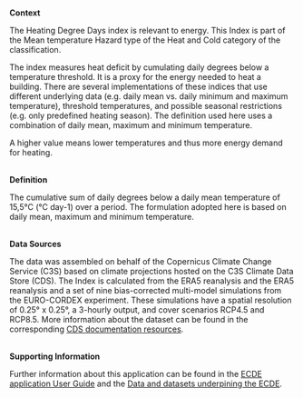 <br />**Context**

The Heating Degree Days index is relevant to energy. This Index is part of the Mean temperature Hazard type of the Heat and Cold category of the classification.

The index measures heat deficit by cumulating daily degrees below a temperature threshold. It is a proxy for the energy needed to heat a building. There are several implementations of these indices that use different underlying data (e.g. daily mean vs. daily minimum and maximum temperature), threshold temperatures, and possible seasonal restrictions (e.g. only predefined heating season). The definition used here uses a combination of daily mean, maximum and minimum temperature.

A higher value means lower temperatures and thus more energy demand for heating.

<br />**Definition**

The cumulative sum of daily degrees below a daily mean temperature of 15,5°C (°C day-1) over a period. The formulation adopted here is based on daily mean, maximum and minimum temperature.

<br />**Data Sources**

The data was assembled on behalf of the Copernicus Climate Change Service (C3S) based on climate projections hosted on the C3S Climate Data Store (CDS). The Index is calculated from the ERA5 reanalysis and the ERA5 reanalysis and a set of nine bias-corrected multi-model simulations from the EURO-CORDEX experiment. These simulations have a spatial resolution of 0.25° x 0.25°, a 3-hourly output, and cover scenarios RCP4.5 and RCP8.5. More information about the dataset can be found in the corresponding [CDS documentation resources](https://cds.climate.copernicus.eu/cdsapp#!/dataset/sis-energy-derived-projections).

<br />**Supporting Information**

Further information about this application can be found in the [ECDE application User Guide](https://confluence.ecmwf.int/display/ECDE/1.+Interactive+European+Climate+Data+Explorer%3A+User+Guide) and the [Data and datasets underpining the ECDE](https://confluence.ecmwf.int/display/ECDE/2.+ECDE+indicators+and+input+datasets).
